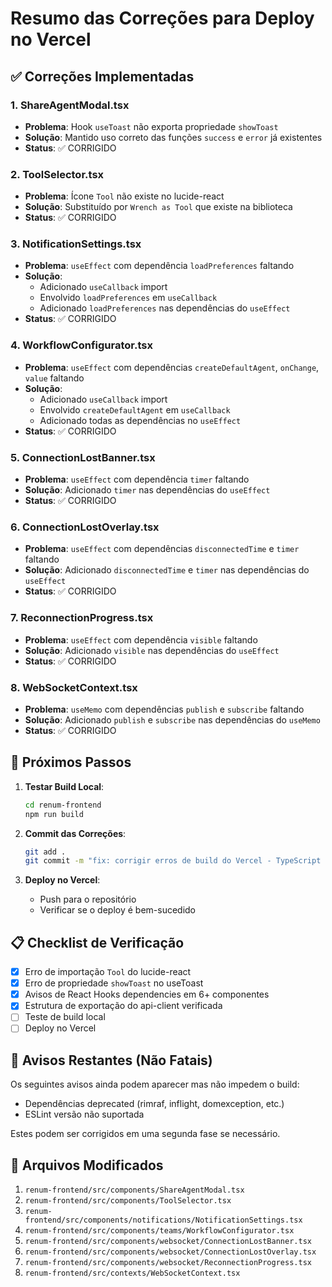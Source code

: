 # Resumo das Correções para Deploy no Vercel

## ✅ Correções Implementadas

### 1. ShareAgentModal.tsx
- **Problema**: Hook `useToast` não exporta propriedade `showToast`
- **Solução**: Mantido uso correto das funções `success` e `error` já existentes
- **Status**: ✅ CORRIGIDO

### 2. ToolSelector.tsx  
- **Problema**: Ícone `Tool` não existe no lucide-react
- **Solução**: Substituído por `Wrench as Tool` que existe na biblioteca
- **Status**: ✅ CORRIGIDO

### 3. NotificationSettings.tsx
- **Problema**: `useEffect` com dependência `loadPreferences` faltando
- **Solução**: 
  - Adicionado `useCallback` import
  - Envolvido `loadPreferences` em `useCallback`
  - Adicionado `loadPreferences` nas dependências do `useEffect`
- **Status**: ✅ CORRIGIDO

### 4. WorkflowConfigurator.tsx
- **Problema**: `useEffect` com dependências `createDefaultAgent`, `onChange`, `value` faltando
- **Solução**:
  - Adicionado `useCallback` import
  - Envolvido `createDefaultAgent` em `useCallback`
  - Adicionado todas as dependências no `useEffect`
- **Status**: ✅ CORRIGIDO

### 5. ConnectionLostBanner.tsx
- **Problema**: `useEffect` com dependência `timer` faltando
- **Solução**: Adicionado `timer` nas dependências do `useEffect`
- **Status**: ✅ CORRIGIDO

### 6. ConnectionLostOverlay.tsx
- **Problema**: `useEffect` com dependências `disconnectedTime` e `timer` faltando
- **Solução**: Adicionado `disconnectedTime` e `timer` nas dependências do `useEffect`
- **Status**: ✅ CORRIGIDO

### 7. ReconnectionProgress.tsx
- **Problema**: `useEffect` com dependência `visible` faltando
- **Solução**: Adicionado `visible` nas dependências do `useEffect`
- **Status**: ✅ CORRIGIDO

### 8. WebSocketContext.tsx
- **Problema**: `useMemo` com dependências `publish` e `subscribe` faltando
- **Solução**: Adicionado `publish` e `subscribe` nas dependências do `useMemo`
- **Status**: ✅ CORRIGIDO

## 🔄 Próximos Passos

1. **Testar Build Local**:
   ```bash
   cd renum-frontend
   npm run build
   ```

2. **Commit das Correções**:
   ```bash
   git add .
   git commit -m "fix: corrigir erros de build do Vercel - TypeScript e React Hooks"
   ```

3. **Deploy no Vercel**:
   - Push para o repositório
   - Verificar se o deploy é bem-sucedido

## 📋 Checklist de Verificação

- [x] Erro de importação `Tool` do lucide-react
- [x] Erro de propriedade `showToast` no useToast
- [x] Avisos de React Hooks dependencies em 6+ componentes
- [x] Estrutura de exportação do api-client verificada
- [ ] Teste de build local
- [ ] Deploy no Vercel

## 🚨 Avisos Restantes (Não Fatais)

Os seguintes avisos ainda podem aparecer mas não impedem o build:
- Dependências deprecated (rimraf, inflight, domexception, etc.)
- ESLint versão não suportada

Estes podem ser corrigidos em uma segunda fase se necessário.

## 📝 Arquivos Modificados

1. `renum-frontend/src/components/ShareAgentModal.tsx`
2. `renum-frontend/src/components/ToolSelector.tsx`
3. `renum-frontend/src/components/notifications/NotificationSettings.tsx`
4. `renum-frontend/src/components/teams/WorkflowConfigurator.tsx`
5. `renum-frontend/src/components/websocket/ConnectionLostBanner.tsx`
6. `renum-frontend/src/components/websocket/ConnectionLostOverlay.tsx`
7. `renum-frontend/src/components/websocket/ReconnectionProgress.tsx`
8. `renum-frontend/src/contexts/WebSocketContext.tsx`